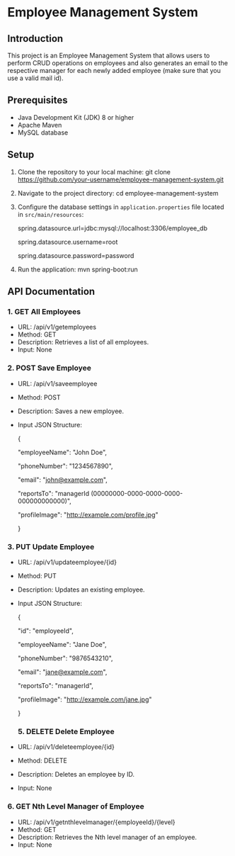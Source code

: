 # Employee Management System

## Introduction
This project is an Employee Management System that allows users to perform CRUD operations on employees and also generates an email to the respective manager for each newly added employee (make sure that you use a valid mail id).

## Prerequisites
- Java Development Kit (JDK) 8 or higher
- Apache Maven
- MySQL database

## Setup
1. Clone the repository to your local machine:
   git clone https://github.com/your-username/employee-management-system.git
2. Navigate to the project directory:
   cd employee-management-system
3. Configure the database settings in `application.properties` file located in `src/main/resources`:

   spring.datasource.url=jdbc:mysql://localhost:3306/employee_db

   spring.datasource.username=root

   spring.datasource.password=password
5. Run the application:
   mvn spring-boot:run

## API Documentation

### 1. GET All Employees
- URL: /api/v1/getemployees
- Method: GET
- Description: Retrieves a list of all employees.
- Input: None

### 2. POST Save Employee
- URL: /api/v1/saveemployee
- Method: POST
- Description: Saves a new employee.
- Input JSON Structure:

  {

  "employeeName": "John Doe",

  "phoneNumber": "1234567890",

  "email": "john@example.com",

  "reportsTo": "managerId (00000000-0000-0000-0000-000000000000)",

  "profileImage": "http://example.com/profile.jpg"

  }

### 3. PUT Update Employee
- URL: /api/v1/updateemployee/{id}
- Method: PUT
- Description: Updates an existing employee.
- Input JSON Structure:

  {
  
  "id": "employeeId",

  "employeeName": "Jane Doe",

  "phoneNumber": "9876543210",

  "email": "jane@example.com",

  "reportsTo": "managerId",

  "profileImage": "http://example.com/jane.jpg"

  }

  ### 5. DELETE Delete Employee
- URL: /api/v1/deleteemployee/{id}
- Method: DELETE
- Description: Deletes an employee by ID.
- Input: None

### 6. GET Nth Level Manager of Employee
- URL: /api/v1/getnthlevelmanager/{employeeId}/{level}
- Method: GET
- Description: Retrieves the Nth level manager of an employee.
- Input: None
